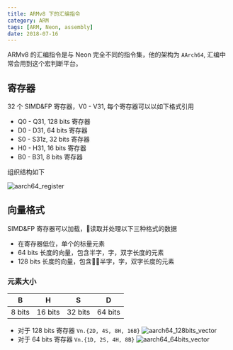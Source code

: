 ```yaml
---
title: ARMv8 下的汇编指令
category: ARM
tags: [ARM, Neon, assembly]
date: 2018-07-16
---
```


ARMv8 的汇编指令是与 Neon 完全不同的指令集，他的架构为 `AArch64`, 汇编中常会用到这个宏判断平台。

## 寄存器

32 个 SIMD&FP 寄存器，V0 - V31, 每个寄存器可以以如下格式引用

- Q0 - Q31, 128 bits 寄存器
- D0 - D31, 64 bits 寄存器
- S0 - S31z, 32 bits 寄存器
- H0 - H31, 16 bits 寄存器
- B0 - B31, 8 bits 寄存器

组织结构如下

![aarch64_register](/image/aarch64_register.png)

## 向量格式

SIMD&FP 寄存器可以加载，读取并处理以下三种格式的数据

- 在寄存器低位，单个的标量元素
- 64 bits 长度的向量，包含半字，字，双字长度的元素
- 128 bits 长度的向量，包含半字，字，双字长度的元素

### 元素大小

| B      | H        | S       | D       |
|--------|----------|---------|---------|
| 8 bits | 16 bits  | 32 bits | 64 bits |

- 对于 128 bits 寄存器
  `Vn.{2D, 4S, 8H, 16B}`
  ![aarch64_128bits_vector](/image/aarch64_128bits_vector.png)
- 对于 64 bits 寄存器
  `Vn.{1D, 2S, 4H, 8B}`
  ![aarch64_64bits_vector](/image/aarch64_64bits_vector.png)
